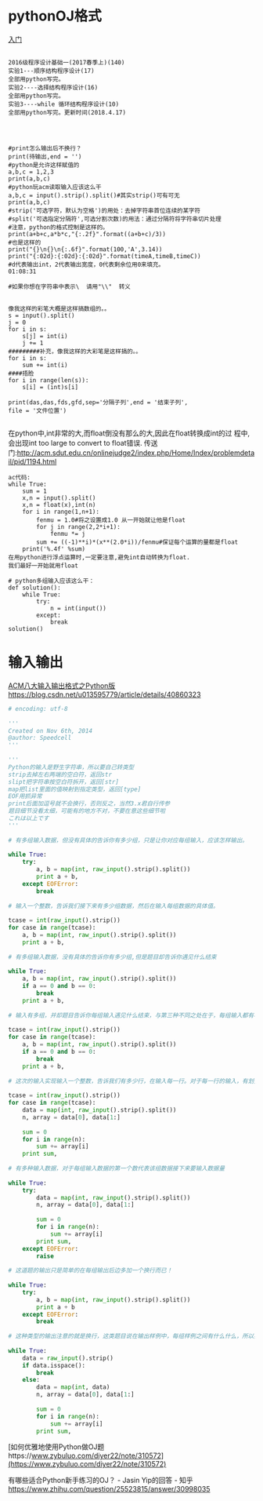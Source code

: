 

# pythonOJ格式


[入门](https://blog.csdn.net/weixin_41687289/article/details/79936020)



```

2016级程序设计基础一(2017春季上)(140)
实验1---顺序结构程序设计(17) 
全部用python写完。
实验2----选择结构程序设计(16)
全部用python写完。 
实验3----while 循环结构程序设计(10)
全部用python写完。更新时间(2018.4.17)




#print怎么输出后不换行？
print(待输出,end = '')
#python是允许这样赋值的
a,b,c = 1,2,3
print(a,b,c)
#python玩acm读取输入应该这么干
a,b,c = input().strip().split()#其实strip()可有可无
print(a,b,c)
#strip('可选字符，默认为空格')的用处：去掉字符串首位连续的某字符
#split('可选指定分隔符',可选分割次数)的用法：通过分隔符将字符串切片处理
#注意，python的格式控制是这样的。
print(a+b+c,a*b*c,"{:.2f}".format((a+b+c)/3))
#也是这样的
print("{}\n{}\n{:.6f}".format(100,'A',3.14))
print("{:02d}:{:02d}:{:02d}".format(timeA,timeB,timeC))
#d代表输出int，2代表输出宽度，0代表剩余位用0来填充。
01:08:31

#如果你想在字符串中表示\  请用"\\"  转义


像我这样的彩笔大概是这样搞数组的。。
s = input().split()
j = 0
for i in s:
	s[j] = int(i)
	j += 1
#########补充，像我这样的大彩笔是这样搞的。。
for i in s:
	sum += int(i)
####捂脸
for i in range(len(s)):
	s[i] = (int)s[i]

print(das,das,fds,gfd,sep='分隔子列',end = '结束子列',
file = '文件位置')


```

在python中,int非常的大,而float倒没有那么的大,因此在float转换成int的过
程中,会出现int too large to convert to float错误.
传送门:http://acm.sdut.edu.cn/onlinejudge2/index.php/Home/Index/problemdetail/pid/1194.html


```
ac代码:
while True:
    sum = 1
    x,n = input().split()
    x,n = float(x),int(n)
    for i in range(1,n+1):
        fenmu = 1.0#将之设置成1.0 从一开始就让他是float
        for j in range(2,2*i+1):
            fenmu *= j
        sum += ((-1)**i)*(x**(2.0*i))/fenmu#保证每个运算的量都是float
    print('%.4f' %sum)
在用python进行浮点运算时,一定要注意,避免int自动转换为float.
我们最好一开始就用float

# python多组输入应该这么干：
def solution():
    while True:
        try:
            n = int(input())
        except:
            break
solution()

```








# 输入输出







[ACM八大输入输出格式之Python版https://blog.csdn.net/u013595779/article/details/40860323](https://blog.csdn.net/u013595779/article/details/40860323)




```python
# encoding: utf-8
 
'''
Created on Nov 6th, 2014
@author: Speedcell
'''
 
'''
Python的输入是野生字符串，所以要自己转类型
strip去掉左右两端的空白符，返回str
slipt把字符串按空白符拆开，返回[str]
map把list里面的值映射到指定类型，返回[type]
EOF用抓异常
print后面加逗号就不会换行，否则反之，当然3.x君自行传参
题目细节没看太细，可能有的地方不对，不要在意这些细节啦
これは以上です
'''
 
# 有多组输入数据，但没有具体的告诉你有多少组，只是让你对应每组输入，应该怎样输出。
 
while True:
    try:
        a, b = map(int, raw_input().strip().split())
        print a + b,
    except EOFError:
        break
    
# 输入一个整数，告诉我们接下来有多少组数据，然后在输入每组数据的具体值。
 
tcase = int(raw_input().strip())
for case in range(tcase):
    a, b = map(int, raw_input().strip().split())
    print a + b,
    
# 有多组输入数据，没有具体的告诉你有多少组,但是题目却告诉你遇见什么结束
 
while True:
    a, b = map(int, raw_input().strip().split())
    if a == 0 and b == 0:
        break
    print a + b,
    
# 输入有多组，并却题目告诉你每组输入遇见什么结束，与第三种不同之处在于，每组输入都有相应的细化。
    
tcase = int(raw_input().strip())
for case in range(tcase):
    a, b = map(int, raw_input().strip().split())
    if a == 0 and b == 0:
        break
    print a + b,
    
# 这次的输入实现输入一个整数，告诉我们有多少行，在输入每一行。对于每一行的输入，有划分为第一个数和其他的数，第一个数代表那一组数据一共有多少输入。
 
tcase = int(raw_input().strip())
for case in range(tcase):
    data = map(int, raw_input().strip().split())
    n, array = data[0], data[1:]
    
    sum = 0
    for i in range(n):
        sum += array[i]
    print sum,
    
# 有多种输入数据，对于每组输入数据的第一个数代表该组数据接下来要输入数据量
 
while True:
    try:
        data = map(int, raw_input().strip().split())
        n, array = data[0], data[1:]
            
        sum = 0
        for i in range(n):
            sum += array[i]
        print sum,
    except EOFError:
        raise
    
# 这道题的输出只是简单的在每组输出后边多加一个换行而已！
 
while True:
    try:
        a, b = map(int, raw_input().strip().split())
        print a + b
    except EOFError:
        break
    
# 这种类型的输出注意的就是换行，这类题目说在输出样例中，每组样例之间有什么什么，所以我们在对应输出的同时要判断一下是否是最后一组输出，如果不是，就 将题目所说的东西输出（一般是换行或空格），如果是，就直接结束。
 
while True:
    data = raw_input().strip()
    if data.isspace():
        break
    else:
        data = map(int, data)
        n, array = data[0], data[1:]
                
        sum = 0
        for i in range(n):
            sum += array[i]
        print sum,
```




















[如何优雅地使用Python做OJ题https://www.zybuluo.com/diyer22/note/310572](https://www.zybuluo.com/diyer22/note/310572)


有哪些适合Python新手练习的OJ？ - Jasin Yip的回答 - 知乎 https://www.zhihu.com/question/25523815/answer/30998035












































